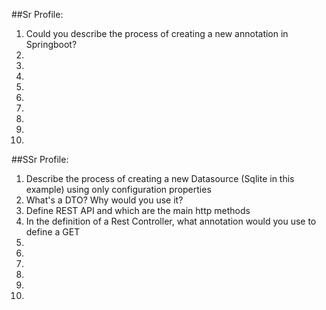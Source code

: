 ##Sr Profile:

1. Could you describe the process of creating a new annotation in Springboot?
2. 
3. 
4. 
5. 
6. 
7. 
8. 
9. 
10. 

##SSr Profile:

1. Describe the process of creating a new Datasource (Sqlite in this example) using only configuration properties
2. What's a DTO? Why would you use it?
3. Define REST API and which are the main http methods
4. In the definition of a Rest Controller, what annotation would you use to define a GET
5. 
6. 
7. 
8. 
9. 
10. 















